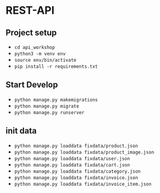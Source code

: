 # REST-API
## Project setup
- `cd api_workshop`
- `python3 -m venv env`
- `source env/bin/activate`
- `pip install -r requirements.txt`

## Start Develop
- `python manage.py makemigrations`
- `python manage.py migrate`
- `python manage.py runserver`

## init data

- `python manage.py loaddata fixdata/product.json`
- `python manage.py loaddata fixdata/product_image.json`
- `python manage.py loaddata fixdata/user.json`
- `python manage.py loaddata fixdata/cart.json`
- `python manage.py loaddata fixdata/category.json`
- `python manage.py loaddata fixdata/invoice.json`
- `python manage.py loaddata fixdata/invoice_item.json`
